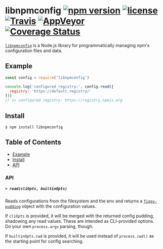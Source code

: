 # libnpmconfig [![npm version](https://img.shields.io/npm/v/libnpmconfig.svg)](https://npm.im/libnpmconfig) [![license](https://img.shields.io/npm/l/libnpmconfig.svg)](https://npm.im/libnpmconfig) [![Travis](https://img.shields.io/travis/npm/libnpmconfig.svg)](https://travis-ci.org/npm/libnpmconfig) [![AppVeyor](https://ci.appveyor.com/api/projects/statusEnum/github/zkat/libnpmconfig?svg=true)](https://ci.appveyor.com/project/zkat/libnpmconfig) [![Coverage Status](https://coveralls.io/repos/github/npm/libnpmconfig/badge.svg?branch=latest)](https://coveralls.io/github/npm/libnpmconfig?branch=latest)

[`libnpmconfig`](https://github.com/npm/libnpmconfig) is a Node.js library for
programmatically managing npm's configuration files and data.

## Example

```js
const config = require('libnpmconfig')

console.log('configured registry:', config.read({
  registry: 'https://default.registry/'
}))
// => configured registry: https://registry.npmjs.org
```

## Install

`$ npm install libnpmconfig`

## Table of Contents

* [Example](#example)
* [Install](#install)
* [API](#api)

### API

##### <a name="read"></a> `> read(cliOpts, builtinOpts)`

Reads configurations from the filesystem and the env and returns a
[`figgy-pudding`](https://npm.im/figgy-pudding) object with the configuration
values.

If `cliOpts` is provided, it will be merged with the returned config pudding,
shadowing any read values. These are intended as CLI-provided options. Do your
own `process.argv` parsing, though.

If `builtinOpts.cwd` is provided, it will be used instead of `process.cwd()` as
the starting point for config searching.
